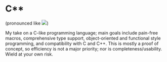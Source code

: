 # C**

(pronounced like ![](https://upload.wikimedia.org/wikipedia/en/thumb/a/af/Prince_logo.svg/24px-Prince_logo.svg.png))

My take on a C-like programming language; main goals include pain-free macros,
comprehensive type support, object-oriented and functional style programming,
and compatibility with C and C++. This is mostly a proof of concept, so
efficiency is not a major priority; nor is completeness/usability. Wield at
your own risk.
